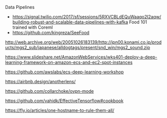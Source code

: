 Data Pipelines
- https://signal.twilio.com/2017/sf/sessions/5RXVCBLdEQuWaaqo2I2aqw/building-robust-and-scalable-data-pipelines-with-kafka
Food 101 trained with Coreml
- https://github.com/kingreza/SeeFood


http://web.archive.org/web/20051026183139/http://jpn00.konami.co.jp/products/mgs2_sub/japanese/alldogtags/present/snd_win/mgs2_sound.zip

https://www.slideshare.net/AmazonWebServices/wks401-deploy-a-deep-learning-framework-on-amazon-ecs-and-ec2-spot-instances

https://github.com/awslabs/ecs-deep-learning-workshop

https://airbnb.design/anotherlens/


https://github.com/collarchoke/ovpn-mode

https://github.com/vahidk/EffectiveTensorflow#cookbook


https://fly.io/articles/one-hostname-to-rule-them-all/
